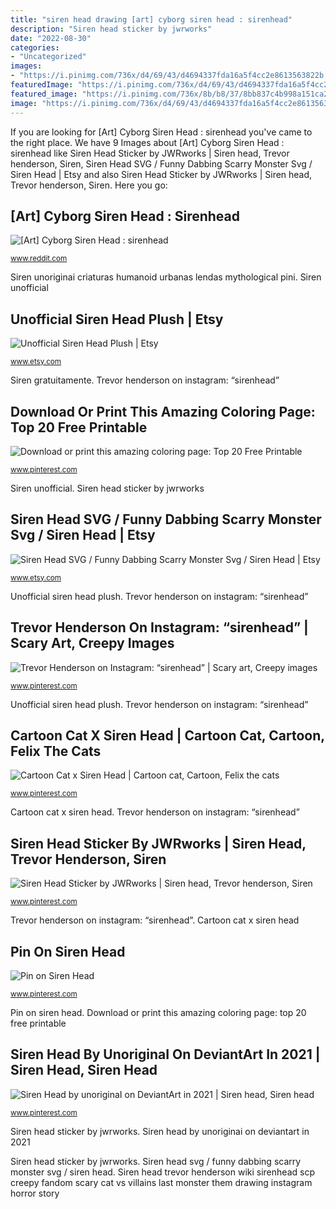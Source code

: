 ```yaml
---
title: "siren head drawing [art] cyborg siren head : sirenhead"
description: "Siren head sticker by jwrworks"
date: "2022-08-30"
categories:
- "Uncategorized"
images:
- "https://i.pinimg.com/736x/d4/69/43/d4694337fda16a5f4cc2e8613563822b.jpg"
featuredImage: "https://i.pinimg.com/736x/d4/69/43/d4694337fda16a5f4cc2e8613563822b.jpg"
featured_image: "https://i.pinimg.com/736x/8b/b8/37/8bb837c4b998a151ca267051ceaf9fd7.jpg"
image: "https://i.pinimg.com/736x/d4/69/43/d4694337fda16a5f4cc2e8613563822b.jpg"
---
```


If you are looking for [Art] Cyborg Siren Head : sirenhead you've came to the right place. We have 9 Images about [Art] Cyborg Siren Head : sirenhead like Siren Head Sticker by JWRworks | Siren head, Trevor henderson, Siren, Siren Head SVG / Funny Dabbing Scarry Monster Svg / Siren Head | Etsy and also Siren Head Sticker by JWRworks | Siren head, Trevor henderson, Siren. Here you go:

## [Art] Cyborg Siren Head : Sirenhead

![[Art] Cyborg Siren Head : sirenhead](https://preview.redd.it/rffhno9icn951.jpg?auto=webp&amp;s=df8dd358f6bb0f62c0e1ff2708a0f0b86e676659 "Unofficial siren head plush")

<small>www.reddit.com</small>

Siren unoriginai criaturas humanoid urbanas lendas mythological pini. Siren unofficial

## Unofficial Siren Head Plush | Etsy

![Unofficial Siren Head Plush | Etsy](https://i.etsystatic.com/6615988/r/il/115221/2535644257/il_794xN.2535644257_gnlu.jpg "Siren head sticker by jwrworks")

<small>www.etsy.com</small>

Siren gratuitamente. Trevor henderson on instagram: “sirenhead”

## Download Or Print This Amazing Coloring Page: Top 20 Free Printable

![Download or print this amazing coloring page: Top 20 Free Printable](https://i.pinimg.com/736x/c8/e1/4e/c8e14e7c50e7a3b7085fcfc61a65e3fa.jpg "Siren unofficial")

<small>www.pinterest.com</small>

Siren unofficial. Siren head sticker by jwrworks

## Siren Head SVG / Funny Dabbing Scarry Monster Svg / Siren Head | Etsy

![Siren Head SVG / Funny Dabbing Scarry Monster Svg / Siren Head | Etsy](https://i.etsystatic.com/26492395/r/il/a54858/2793965793/il_794xN.2793965793_jo1r.jpg "Siren unofficial")

<small>www.etsy.com</small>

Unofficial siren head plush. Trevor henderson on instagram: “sirenhead”

## Trevor Henderson On Instagram: “sirenhead” | Scary Art, Creepy Images

![Trevor Henderson on Instagram: “sirenhead” | Scary art, Creepy images](https://i.pinimg.com/736x/a1/de/e0/a1dee0b21db391663f41e9d77ae198a7.jpg "[art] cyborg siren head : sirenhead")

<small>www.pinterest.com</small>

Unofficial siren head plush. Trevor henderson on instagram: “sirenhead”

## Cartoon Cat X Siren Head | Cartoon Cat, Cartoon, Felix The Cats

![Cartoon Cat x Siren Head | Cartoon cat, Cartoon, Felix the cats](https://i.pinimg.com/736x/e5/c7/67/e5c7676233fa5caac3ef592b28d70b80.jpg "Siren gratuitamente")

<small>www.pinterest.com</small>

Cartoon cat x siren head. Trevor henderson on instagram: “sirenhead”

## Siren Head Sticker By JWRworks | Siren Head, Trevor Henderson, Siren

![Siren Head Sticker by JWRworks | Siren head, Trevor henderson, Siren](https://i.pinimg.com/736x/d4/69/43/d4694337fda16a5f4cc2e8613563822b.jpg "Siren head sticker by jwrworks")

<small>www.pinterest.com</small>

Trevor henderson on instagram: “sirenhead”. Cartoon cat x siren head

## Pin On Siren Head

![Pin on Siren Head](https://i.pinimg.com/736x/e6/a6/be/e6a6be4a5dc93735b172b8e16754d8f5.jpg "Siren unofficial")

<small>www.pinterest.com</small>

Pin on siren head. Download or print this amazing coloring page: top 20 free printable

## Siren Head By UnoriginaI On DeviantArt In 2021 | Siren Head, Siren Head

![Siren Head by unoriginaI on DeviantArt in 2021 | Siren head, Siren head](https://i.pinimg.com/736x/8b/b8/37/8bb837c4b998a151ca267051ceaf9fd7.jpg "Pin on siren head")

<small>www.pinterest.com</small>

Siren head sticker by jwrworks. Siren head by unoriginai on deviantart in 2021

Siren head sticker by jwrworks. Siren head svg / funny dabbing scarry monster svg / siren head. Siren head trevor henderson wiki sirenhead scp creepy fandom scary cat vs villains last monster them drawing instagram horror story
